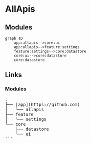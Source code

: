 # AllApis

## Modules
```mermaid
graph TD
    app:allapis-->core:ui
    app:allapis-->feature:settings
    feature:settings-->core:datastore
    core:ui-->core:datastore
    core:datastore
```
## Links
### Modules

<pre>
.
├── [app](https://github.com)
│   └── allapis
├── feature
│   └── settings
└── core
    ├── datastore
    └── ui
```
</pre>
